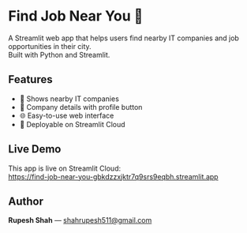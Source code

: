 # Find Job Near You 💼

A Streamlit web app that helps users find nearby IT companies and job opportunities in their city.  
Built with Python and Streamlit.

## Features
- 📍 Shows nearby IT companies
- 🏢 Company details with profile button
- 🌐 Easy-to-use web interface
- 🚀 Deployable on Streamlit Cloud

## Live Demo
This app is live on Streamlit Cloud:  
https://find-job-near-you-gbkdzzxjktr7q9srs9eqbh.streamlit.app

## Author
**Rupesh Shah** — shahrupesh511@gmail.com
